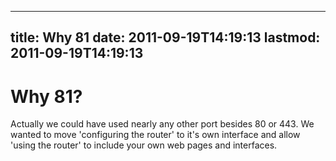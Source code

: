 
---
title: Why 81
date: 2011-09-19T14:19:13
lastmod: 2011-09-19T14:19:13
---
Why 81?
=======

Actually we could have used nearly any other port besides 80 or 443. We
wanted to move 'configuring the router' to it's own interface and allow
'using the router' to include your own web pages and interfaces.
